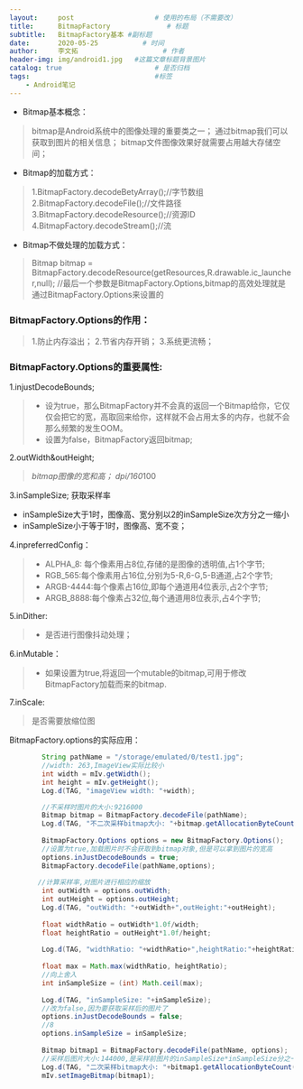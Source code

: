 ```yaml
---
layout:     post                    # 使用的布局（不需要改）
title:      BitmapFactory              # 标题 
subtitle:   BitmapFactory基本 #副标题
date:       2020-05-25           # 时间
author:     李文拓                     # 作者
header-img: img/android1.jpg   #这篇文章标题背景图片
catalog: true                       # 是否归档
tags:                               #标签
    - Android笔记
---
```


*   Bitmap基本概念：

> bitmap是Android系统中的图像处理的重要类之一；
> 通过bitmap我们可以获取到图片的相关信息；
> bitmap文件图像效果好就需要占用越大存储空间；

*   Bitmap的加载方式：

> 1.BitmapFactory.decodeBetyArray();//字节数组
> 2.BitmapFactory.decodeFile();//文件路径
> 3.BitmapFactory.decodeResource();//资源ID
> 4.BitmapFactory.decodeStream();//流

*   Bitmap不做处理的加载方式：

> Bitmap bitmap = BitmapFactory.decodeResource(getResources,R.drawable.ic_launcher,null);
> //最后一个参数是BitmapFactory.Options,bitmap的高效处理就是通过BitmapFactory.Options来设置的

### BitmapFactory.Options的作用：

> 1.防止内存溢出；
> 2.节省内存开销；
> 3.系统更流畅；

### BitmapFactory.Options的重要属性:

1.injustDecodeBounds;

> *   设为true，那么BitmapFactory并不会真的返回一个Bitmap给你，它仅仅会把它的宽，高取回来给你，这样就不会占用太多的内存，也就不会那么频繁的发生OOM。
> *   设置为false，BitmapFactory返回bitmap;

2.outWidth&outHeight;

> *bitmap图像的宽和高；
> dpi/160*100

3.inSampleSize;
获取采样率

*   inSampleSize大于1时，图像高、宽分别以2的inSampleSize次方分之一缩小
*   inSampleSize小于等于1时，图像高、宽不变；

4.inpreferredConfig：

> *   ALPHA_8: 每个像素用占8位,存储的是图像的透明值,占1个字节;
> *   RGB_565:每个像素用占16位,分别为5-R,6-G,5-B通道,占2个字节;
> *   ARGB-4444:每个像素占16位,即每个通道用4位表示,占2个字节;
> *   ARGB_8888:每个像素占32位,每个通道用8位表示,占4个字节;

5.inDither:

> *   是否进行图像抖动处理；

6.inMutable：

> *   如果设置为true,将返回一个mutable的bitmap,可用于修改BitmapFactory加载而来的bitmap.

7.inScale:

> 是否需要放缩位图

BitmapFactory.options的实际应用：

```java
        String pathName = "/storage/emulated/0/test1.jpg";
        //width: 263,ImageView实际比较小
        int width = mIv.getWidth();
        int height = mIv.getHeight();
        Log.d(TAG, "imageView width: "+width);

        //不采样时图片的大小:9216000
        Bitmap bitmap = BitmapFactory.decodeFile(pathName);
        Log.d(TAG, "不二次采样bitmap大小: "+bitmap.getAllocationByteCount());
​
        BitmapFactory.Options options = new BitmapFactory.Options();
        //设置为true,加载图片时不会获取到bitmap对象,但是可以拿到图片的宽高
        options.inJustDecodeBounds = true;
        BitmapFactory.decodeFile(pathName,options);
​
       //计算采样率,对图片进行相应的缩放
        int outWidth = options.outWidth;
        int outHeight = options.outHeight;
        Log.d(TAG, "outWidth: "+outWidth+",outHeight:"+outHeight);
​
        float widthRatio = outWidth*1.0f/width;
        float heightRatio = outHeight*1.0f/height;
​
        Log.d(TAG, "widthRatio: "+widthRatio+",heightRatio:"+heightRatio);
​
        float max = Math.max(widthRatio, heightRatio);
        //向上舍入
        int inSampleSize = (int) Math.ceil(max);
​
        Log.d(TAG, "inSampleSize: "+inSampleSize);
        //改为false,因为要获取采样后的图片了
        options.inJustDecodeBounds = false;
        //8
        options.inSampleSize = inSampleSize;
​
        Bitmap bitmap1 = BitmapFactory.decodeFile(pathName, options);
        //采样后图片大小:144000,是采样前图片的inSampleSize*inSampleSize分之一(1/64)
        Log.d(TAG, "二次采样bitmap大小: "+bitmap1.getAllocationByteCount());
        mIv.setImageBitmap(bitmap1);

```

